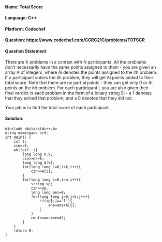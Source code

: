 #### Name: Total Score
#### Language: C++
#### Platform: Codechef
#### Question: https://www.codechef.com/CCRC21C/problems/TOTSCR

#### Question Statement

There are K problems in a contest with N participants. All the problems don't necessarily have the same points assigned to them - you are given an array A of integers, where Ai denotes the points assigned to the ith problem. If a participant solves the ith problem, they will get Ai points added to their total score. Note that there are no partial points - they can get only 0 or Ai points on the ith problem. For each participant i, you are also given their final verdict in each problem in the form of a binary string Si - a 1 denotes that they solved that problem, and a 0 denotes that they did not.

Your job is to find the total score of each participant.
</hr>

#### Solution:
```
#include <bits/stdc++.h>
using namespace std;
int main() {
    int t;
    cin>>t;
    while(t--){
        long long n,k;
        cin>>n>>k;
        long long A[k];
        for(long long i=0;i<k;i++){
            cin>>A[i];
        }
        for(long long i=0;i<n;i++){
            string sp;
            cin>>sp;
            long long ans=0;
            for(long long j=0;j<k;j++){
                if(sp[j]=='1'){
                    ans=ans+A[j];
                }
            }
            cout<<ans<<endl;
        }
    }
	return 0;
}
```
